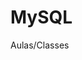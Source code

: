 # MySQL
Aulas/Classes
<div>
<link rel="stylesheet" href="https://cdn.jsdelivr.net/gh/devicons/devicon@v2.15.1/devicon.min.css">
</div>
